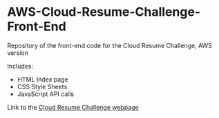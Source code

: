 # AWS-Cloud-Resume-Challenge-Front-End

Repository of the front-end code for the Cloud Resume Challenge, AWS version

Includes:
- HTML Index page
- CSS Style Sheets
- JavaScript API calls

Link to the [Cloud Resume Challenge webpage](https://cloudresumechallenge.dev/docs/the-challenge/aws/)
